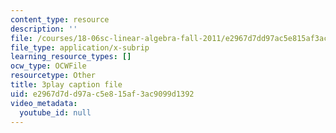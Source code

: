 ```yaml
---
content_type: resource
description: ''
file: /courses/18-06sc-linear-algebra-fall-2011/e2967d7dd97ac5e815af3ac9099d1392_-eA2D_rIcNA.srt
file_type: application/x-subrip
learning_resource_types: []
ocw_type: OCWFile
resourcetype: Other
title: 3play caption file
uid: e2967d7d-d97a-c5e8-15af-3ac9099d1392
video_metadata:
  youtube_id: null
---
```

